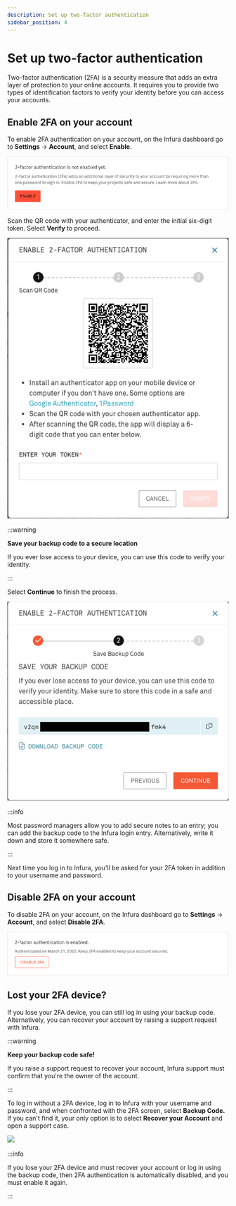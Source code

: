```yaml
---
description: Set up two-factor authentication
sidebar_position: 4
---
```


# Set up two-factor authentication

Two-factor authentication (2FA) is a security measure that adds an extra layer of protection to your online accounts. It requires you to provide two types of identification factors to verify your identity before you can access your accounts.

## Enable 2FA on your account

To enable 2FA authentication on your account, on the Infura dashboard go to **Settings** -> **Account**, and select **Enable**.

![](../../images/enable2fa.png)

Scan the QR code with your authenticator, and enter the initial six-digit token. Select **Verify** to proceed.

![](../../images/enter_token.png)

:::warning

**Save your backup code to a secure location**

If you ever lose access to your device, you can use this code to verify your identity.

:::

Select **Continue** to finish the process.

![](../../images/backup_code.png)

:::info

Most password managers allow you to add secure notes to an entry; you can add the backup code to the Infura login entry. Alternatively, write it down and store it somewhere safe.

:::

Next time you log in to Infura, you'll be asked for your 2FA token in addition to your username and password.

## Disable 2FA on your account

To disable 2FA on your account, on the Infura dashboard go to **Settings** -> **Account**, and select **Disable 2FA**.

![](../../images/disable2fa.png)

## Lost your 2FA device?

If you lose your 2FA device, you can still log in using your backup code. Alternatively, you can recover your account by raising a support request with Infura.

:::warning

**Keep your backup code safe!**

If you raise a support request to recover your account, Infura support must confirm that you're the owner of the account.

:::

To log in without a 2FA device, log in to Infura with your username and password, and when confronted with the 2FA screen, select **Backup Code.** If you can't find it, your only option is to select **Recover your Account** and open a support case.

<div class="left-align-container">
  <div class="img-small">
    <img
      src={require("../../images/login2FA.png").default}
    />
  </div>
</div>

:::info

If you lose your 2FA device and must recover your account or log in using the backup code, then 2FA authentication is automatically disabled, and you must enable it again.

:::
